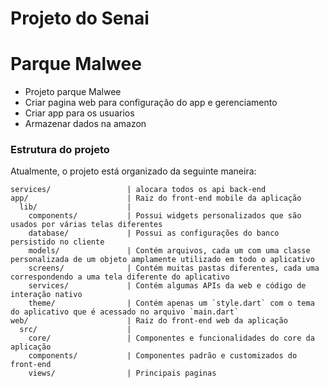 # Projeto do Senai
# Parque Malwee

- Projeto parque Malwee
- Criar pagina web para configuração do app e gerenciamento
- Criar app para os usuarios
- Armazenar dados na amazon

### Estrutura do projeto

Atualmente, o projeto está organizado da seguinte maneira:

    services/                 | alocara todos os api back-end
    app/                      | Raiz do front-end mobile da aplicação
      lib/                    |
        components/           | Possui widgets personalizados que são usados ​​por várias telas diferentes
        database/             | Possui as configurações do banco persistido no cliente
        models/               | Contém arquivos, cada um com uma classe personalizada de um objeto amplamente utilizado em todo o aplicativo
        screens/              | Contém muitas pastas diferentes, cada uma correspondendo a uma tela diferente do aplicativo
        services/             | Contém algumas APIs da web e código de interação nativo
        theme/                | Contém apenas um `style.dart` com o tema do aplicativo que é acessado no arquivo `main.dart`
    web/                      | Raiz do front-end web da aplicação
      src/                    |
        core/                 | Componentes e funcionalidades do core da aplicação
        components/           | Componentes padrão e customizados do front-end
        views/                | Principais paginas